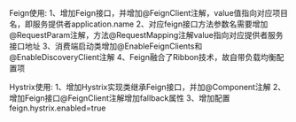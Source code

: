 Feign使用:
1、增加Feign接口，并增加@FeignClient注解，value值指向对应项目名，即服务提供者application.name
2、对应feign接口方法参数名需要增加@RequestParam注解，方法@RequestMapping注解value指向对应提供者服务接口地址
3、消费端启动类增加@EnableFeignClients和@EnableDiscoveryClient注解
4、Feign融合了Ribbon技术，故自带负载均衡配置项

Hystrix使用:
1、增加Hystrix实现类继承Feign接口，并加@Component注解
2、增加Feign接口@FeignClient注解增加fallback属性
3、增加配置feign.hystrix.enabled=true